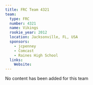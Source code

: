 ```yaml
---
title: FRC Team 4321
team:
  type: FRC
  number: 4321
  name: Vikings
  rookie_year: 2012
  location: Jacksonville, FL, USA
  sponsors:
    - jcpenney
    - Comcast
    - Raines High School
  links:
    Website: 
---
```

No content has been added for this team